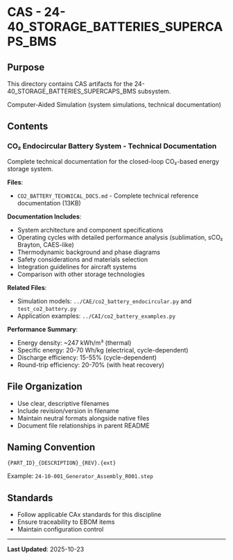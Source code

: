 # CAS - 24-40_STORAGE_BATTERIES_SUPERCAPS_BMS

## Purpose

This directory contains CAS artifacts for the 24-40_STORAGE_BATTERIES_SUPERCAPS_BMS subsystem.

Computer-Aided Simulation (system simulations, technical documentation)

## Contents

### CO₂ Endocircular Battery System - Technical Documentation

Complete technical documentation for the closed-loop CO₂-based energy storage system.

**Files**:
- `CO2_BATTERY_TECHNICAL_DOCS.md` - Complete technical reference documentation (13KB)

**Documentation Includes**:
- System architecture and component specifications
- Operating cycles with detailed performance analysis (sublimation, sCO₂ Brayton, CAES-like)
- Thermodynamic background and phase diagrams
- Safety considerations and materials selection
- Integration guidelines for aircraft systems
- Comparison with other storage technologies

**Related Files**:
- Simulation models: `../CAE/co2_battery_endocircular.py` and `test_co2_battery.py`
- Application examples: `../CAI/co2_battery_examples.py`

**Performance Summary**:
- Energy density: ~247 kWh/m³ (thermal)
- Specific energy: 20-70 Wh/kg (electrical, cycle-dependent)
- Discharge efficiency: 15-55% (cycle-dependent)
- Round-trip efficiency: 20-70% (with heat recovery)

## File Organization

- Use clear, descriptive filenames
- Include revision/version in filename
- Maintain neutral formats alongside native files
- Document file relationships in parent README

## Naming Convention

```
{PART_ID}_{DESCRIPTION}_{REV}.{ext}
```

Example: `24-10-001_Generator_Assembly_R001.step`

## Standards

- Follow applicable CAx standards for this discipline
- Ensure traceability to EBOM items
- Maintain configuration control

---

**Last Updated**: 2025-10-23
